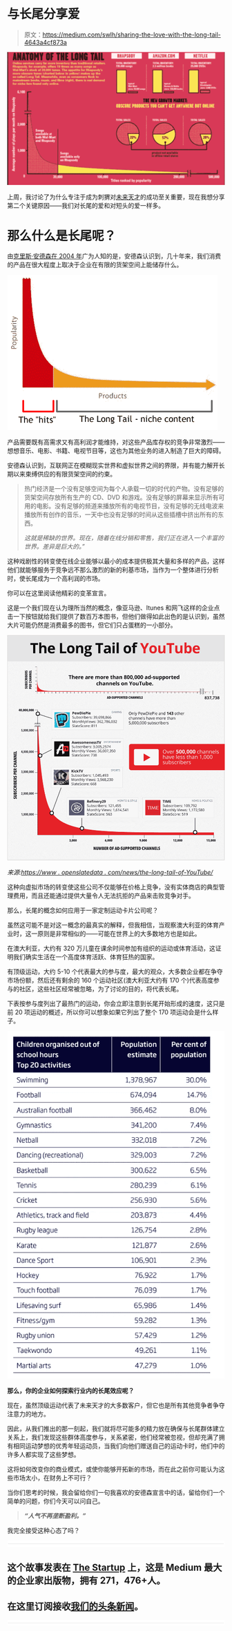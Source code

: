 # 与长尾分享爱

> 原文：<https://medium.com/swlh/sharing-the-love-with-the-long-tail-4643a4cf873a>

![](img/e7402abfdb71a3163b7b987aa9cd69ee.png)

上周，我讨论了为什么专注于成为刺猬对[未来天才](http://www.futuretalent.com.au)的成功至关重要，现在我想分享第二个关键原因——我们对长尾的爱和对短头的爱一样多。

# 那么什么是长尾呢？

由[克里斯·安德森在 2004 年](https://www.wired.com/2004/10/tail/)广为人知的是，安德森认识到，几十年来，我们消费的产品在很大程度上取决于企业在有限的货架空间上能储存什么。

![](img/95a3c3cac57e853dd640b34c208560c1.png)

产品需要既有高需求又有高利润才能维持，对这些产品库存权的竞争非常激烈——想想音乐、电影、书籍、电视节目等，这也为其他业务的进入制造了巨大的障碍。

安德森认识到，互联网正在模糊现实世界和虚拟世界之间的界限，并有能力解开长期以来束缚供应的有限货架空间的约束。

> 热门经济是一个没有足够空间为每个人承载一切的时代的产物。没有足够的货架空间存放所有生产的 CD、DVD 和游戏。没有足够的屏幕来显示所有可用的电影。没有足够的频道来播放所有的电视节目，没有足够的无线电波来播放所有创作的音乐，一天中也没有足够的时间从这些插槽中挤出所有的东西。
> 
> *这就是稀缺的世界。现在，随着在线分销和零售，我们正在进入一个丰富的世界。差异是巨大的。”*

这种戏剧性的转变使在线企业能够以最小的成本提供极其大量和多样的产品，这样他们就能够服务于竞争远不那么激烈的新的利基市场，当作为一个整体进行分析时，使长尾成为一个高利润的市场。

你可以在这里阅读他精彩的变革宣言。

这是一个我们现在认为理所当然的概念，像亚马逊、Itunes 和网飞这样的企业点击一下按钮就给我们提供了数百万本图书，但他们做得如此出色的是认识到，虽然大片可能仍然是消费最多的图书，但它们只占蛋糕的一小部分。

![](img/80d07d805ef3b2fb4c4e9cdc5f7ec5dc.png)

*来源:*[*https://www . openslatedata . com/news/the-long-tail-of-YouTube/*](https://www.openslatedata.com/news/the-long-tail-of-youtube/)

这种向虚拟市场的转变使这些公司不仅能够在价格上竞争，没有实体商店的典型管理费用，而且还能通过提供大量令人无法抗拒的产品来击败竞争对手。

那么，长尾的概念如何应用于一家定制运动卡片公司呢？

虽然这可能不是对这一概念的最真实的解释，但我相信，当观察澳大利亚的体育产业时，这一原则是非常相似的——可能在世界上的大多数地方也是如此。

在澳大利亚，大约有 320 万儿童在课余时间参加有组织的运动或体育活动，这证明我们确实生活在一个高度体育活跃、体育狂热的国家。

有顶级运动，大约 5-10 个代表最大的参与度，最大的观众，大多数企业都在争夺市场份额，然后还有剩余的 160 个运动社区(澳大利亚大约有 170 个)代表高度参与的社区，这些社区经常被忽略，为了讨论的目的，将代表长尾。

下表按参与度列出了最热门的运动，你会立即注意到长尾开始形成的速度，这只是前 20 项运动的概述，所以你可以想象如果它列出了整个 170 项运动会是什么样子。

![](img/4fdddc4e3f2fd30836986ce214c9e437.png)

**那么，你的企业如何探索行业内的长尾效应呢？**

现在，虽然顶级运动代表了未来天才的大多数客户，但它也是所有其他竞争者争夺注意力的地方。

因此，从我们推出的那一刻起，我们就将尽可能多的精力放在确保与长尾群体建立关系上，我们发现这些群体高度参与，关系紧密，他们经常被忽视，但却充满了拥有相同运动梦想的优秀年轻运动员，当我们向他们赠送自己的运动卡时，他们中的许多人都实现了这些梦想。

这将如何改变你的商业模式，或使你能够开拓新的市场，而在此之前你可能认为这些市场太小，在财务上不可行？

当你们思考的时候，我会留给你们一句我喜欢的安德森宣言中的话，留给你们一个简单的问题，你们今天可以问自己。

> ***“人气不再垄断盈利。”***

我完全接受这种心态了吗？

![](img/731acf26f5d44fdc58d99a6388fe935d.png)

## 这个故事发表在 [The Startup](https://medium.com/swlh) 上，这是 Medium 最大的企业家出版物，拥有 271，476+人。

## 在这里订阅接收[我们的头条新闻](http://growthsupply.com/the-startup-newsletter/)。

![](img/731acf26f5d44fdc58d99a6388fe935d.png)